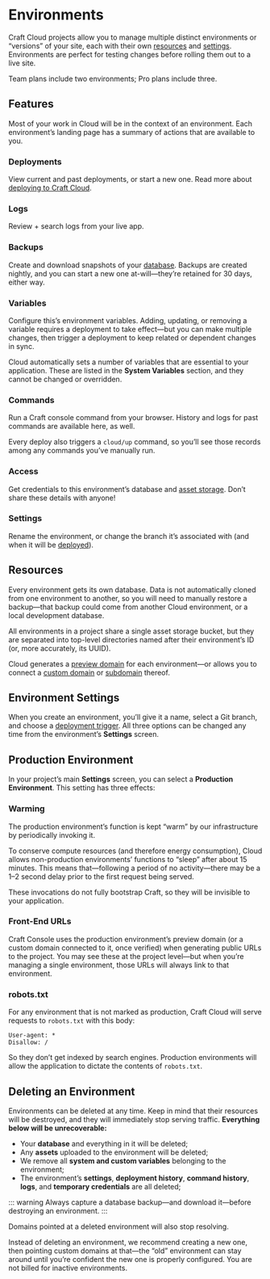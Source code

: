 # Environments

Craft Cloud projects allow you to manage multiple distinct environments or “versions” of your site, each with their own [resources](#resources) and [settings](#environment-settings). Environments are perfect for testing changes before rolling them out to a live site.

Team plans include two environments; Pro plans include three.

## Features

Most of your work in Cloud will be in the context of an environment. Each environment’s landing page has a summary of actions that are available to you.

### Deployments

View current and past deployments, or start a new one. Read more about [deploying to Craft Cloud](/knowledge-base/cloud-deployment).

### Logs

Review + search logs from your live app.

### Backups

Create and download snapshots of your [database](/knowledge-base/cloud-databases). Backups are created nightly, and you can start a new one at-will—they’re retained for 30 days, either way.

### Variables

Configure this’s environment variables. Adding, updating, or removing a variable requires a deployment to take effect—but you can make multiple changes, then trigger a deployment to keep related or dependent changes in sync.

Cloud automatically sets a number of variables that are essential to your application. These are listed in the **System Variables** section, and they cannot be changed or overridden.

### Commands

Run a Craft console command from your browser. History and logs for past commands are available here, as well.

Every deploy also triggers a `cloud/up` command, so you’ll see those records among any commands you’ve manually run.

### Access

Get credentials to this environment’s database and [asset storage](/knowledge-base/cloud-assets). Don’t share these details with anyone!

### Settings

Rename the environment, or change the branch it’s associated with (and when it will be [deployed](/knowledge-base/cloud-deployment)).

## Resources

Every environment gets its own database. Data is not automatically cloned from one environment to another, so you will need to manually restore a backup—that backup could come from another Cloud environment, or a local development database.

All environments in a project share a single asset storage bucket, but they are separated into top-level directories named after their environment’s ID (or, more accurately, its UUID).

Cloud generates a [preview domain](/knowledge-base/cloud-domains) for each environment—or allows you to connect a [custom domain](/knowledge-base/cloud-domains#adding-a-domain) or [subdomain](/knowledge-base/cloud-domains#subdomains) thereof.

## Environment Settings

When you create an environment, you’ll give it a name, select a Git branch, and choose a [deployment trigger](/knowledge-base/cloud-deployment#deployment-triggers). All three options can be changed any time from the environment’s **Settings** screen.

## Production Environment

In your project’s main **Settings** screen, you can select a **Production Environment**. This setting has three effects:

### Warming

The production environment’s function is kept “warm” by our infrastructure by periodically invoking it.

To conserve compute resources (and therefore energy consumption), Cloud allows non-production environments’ functions to “sleep” after about 15 minutes. This means that—following a period of no activity—there may be a 1–2 second delay prior to the first request being served.

These invocations do not fully bootstrap Craft, so they will be invisible to your application.

### Front-End URLs

Craft Console uses the production environment’s preview domain (or a custom domain connected to it, once verified) when generating public URLs to the project. You may see these at the project level—but when you’re managing a single environment, those URLs will always link to that environment.

### robots.txt

For any environment that is not marked as production, Craft Cloud will serve requests to `robots.txt` with this body:

```
User-agent: *
Disallow: /
```

So they don’t get indexed by search engines. Production environments will allow the application to dictate the contents of `robots.txt`.

## Deleting an Environment

Environments can be deleted at any time. Keep in mind that their resources will be destroyed, and they will immediately stop serving traffic. **Everything below will be unrecoverable:**

- Your **database** and everything in it will be deleted;
- Any **assets** uploaded to the environment will be deleted;
- We remove all **system and custom variables** belonging to the environment;
- The environment’s **settings**, **deployment history**, **command history**, **logs**, and **temporary credentials** are all deleted;

::: warning
Always capture a database backup—and download it—before destroying an environment.
:::

Domains pointed at a deleted environment will also stop resolving.

Instead of deleting an environment, we recommend creating a new one, then pointing custom domains at that—the “old” environment can stay around until you’re confident the new one is properly configured. You are not billed for inactive environments.
